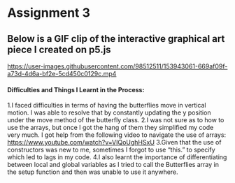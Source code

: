 # Assignment 3


## Below is a GIF clip of the interactive graphical art piece I created on p5.js

https://user-images.githubusercontent.com/98512511/153943061-669af09f-a73d-4d6a-bf2e-5cd450c0129c.mp4

#### Difficulties and Things I Learnt in the Process:

1.I faced difficulties in terms of having the butterflies move in vertical motion. I was able to resolve that by constantly updating the y position under the move method of the butterfly class. 
2.I was not sure as to how to use the arrays, but once I got the hang of them they simplified my code very much. I got help from the following video to navigate the use of arrays: https://www.youtube.com/watch?v=VIQoUghHSxU
3.Given that the use of constructors was new to me, sometimes I forgot to use “this.” to specify which led to lags in my code. 
4.I also learnt the importance of differentiating between local and global variables as I tried to call the Butterflies array in the setup function and then was unable to use it anywhere. 

